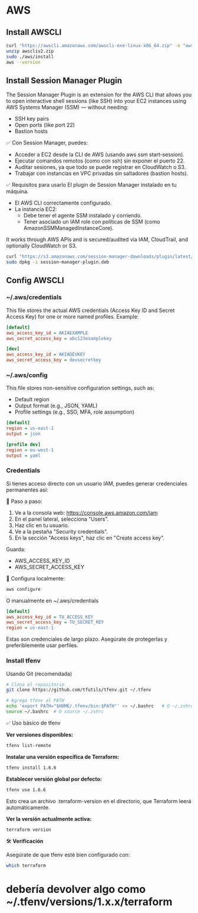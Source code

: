 # AWS

## Install AWSCLI

````bash
curl "https://awscli.amazonaws.com/awscli-exe-linux-x86_64.zip" -o "awscliv2.zip"
unzip awscliv2.zip
sudo ./aws/install
aws --version
````

## Install Session Manager Plugin

The Session Manager Plugin is an extension for the AWS CLI that allows you to open interactive shell sessions (like SSH) into your EC2 instances using AWS Systems Manager (SSM) — without needing:

- SSH key pairs
- Open ports (like port 22)
- Bastion hosts

✅ Con Session Manager, puedes:

- Acceder a EC2 desde la CLI de AWS (usando aws ssm start-session).
- Ejecutar comandos remotos (como con ssh) sin exponer el puerto 22.
- Auditar sesiones, ya que todo se puede registrar en CloudWatch o S3.
- Trabajar con instancias en VPC privadas sin saltadores (bastion hosts).

✅ Requisitos para usarlo
El plugin de Session Manager instalado en tu máquina.

- El AWS CLI correctamente configurado.
- La instancia EC2:
  - Debe tener el agente SSM instalado y corriendo.
  - Tener asociado un IAM role con políticas de SSM (como AmazonSSMManagedInstanceCore).

It works through AWS APIs and is secured/audited via IAM, CloudTrail, and optionally CloudWatch or S3.

````bash
curl "https://s3.amazonaws.com/session-manager-downloads/plugin/latest/ubuntu_64bit/session-manager-plugin.deb" -o "session-manager-plugin.deb"
sudo dpkg -i session-manager-plugin.deb
````

## Config AWSCLI

### ~/.aws/credentials
This file stores the actual AWS credentials (Access Key ID and Secret Access Key) for one or more named profiles.
Example:

````ini 
[default]
aws_access_key_id = AKIAEXAMPLE
aws_secret_access_key = abc123examplekey

[dev]
aws_access_key_id = AKIADEVKEY
aws_secret_access_key = devsecretkey
````

### ~/.aws/config
This file stores non-sensitive configuration settings, such as:

- Default region
- Output format (e.g., JSON, YAML)
- Profile settings (e.g., SSO, MFA, role assumption)

````ini
[default]
region = us-east-1
output = json

[profile dev]
region = eu-west-1
output = yaml
````

### Credentials

Si tienes acceso directo con un usuario IAM, puedes generar credenciales permanentes así:

🔹 Paso a paso:

1. Ve a la consola web: https://console.aws.amazon.com/iam
2. En el panel lateral, selecciona "Users".
3. Haz clic en tu usuario.
4. Ve a la pestaña "Security credentials".
5. En la sección "Access keys", haz clic en "Create access key".

  Guarda:
  - AWS_ACCESS_KEY_ID
  - AWS_SECRET_ACCESS_KEY

🔐 Configura localmente:
````bash
aws configure
````

O manualmente en ~/.aws/credentials

````ini
[default]
aws_access_key_id = TU_ACCESS_KEY
aws_secret_access_key = TU_SECRET_KEY
region = us-east-1
````
Estas son credenciales de largo plazo. Asegúrate de protegerlas y preferiblemente usar perfiles.

### Install tfenv

Usando Git (recomendada)

````bash
# Clona el repositorio
git clone https://github.com/tfutils/tfenv.git ~/.tfenv

# Agrega tfenv al PATH
echo 'export PATH="$HOME/.tfenv/bin:$PATH"' >> ~/.bashrc   # O ~/.zshrc si usas Zsh
source ~/.bashrc  # O source ~/.zshrc
````

✅ Uso básico de tfenv

**Ver versiones disponibles:**

````bash
tfenv list-remote
````

**Instalar una versión específica de Terraform:**

````bash
tfenv install 1.6.6
````

**Establecer versión global por defecto:**

````bash
tfenv use 1.6.6
````
Esto crea un archivo .terraform-version en el directorio, que Terraform leerá automáticamente.

**Ver la versión actualmente activa:**

````bash
terraform version
````


🛠️ **Verificación**

Asegúrate de que tfenv esté bien configurado con:

````bash
which terraform
````
# debería devolver algo como ~/.tfenv/versions/1.x.x/terraform
